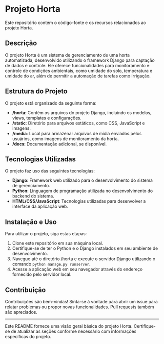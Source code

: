 # Projeto Horta

Este repositório contém o código-fonte e os recursos relacionados ao projeto Horta.

## Descrição

O projeto Horta é um sistema de gerenciamento de uma horta automatizada, desenvolvido utilizando o framework Django para captação de dados e controle. Ele oferece funcionalidades para monitoramento e controle de condições ambientais, como umidade do solo, temperatura e umidade do ar, além de permitir a automação de tarefas como irrigação.

## Estrutura do Projeto

O projeto está organizado da seguinte forma:

- **/horta**: Contém os arquivos do projeto Django, incluindo os modelos, views, templates e configurações.
- **/static**: Diretório para arquivos estáticos, como CSS, JavaScript e imagens.
- **/media**: Local para armazenar arquivos de mídia enviados pelos usuários, como imagens de monitoramento da horta.
- **/docs**: Documentação adicional, se disponível.

## Tecnologias Utilizadas

O projeto faz uso das seguintes tecnologias:

- **Django**: Framework web utilizado para o desenvolvimento do sistema de gerenciamento.
- **Python**: Linguagem de programação utilizada no desenvolvimento do backend do sistema.
- **HTML/CSS/JavaScript**: Tecnologias utilizadas para desenvolver a interface da aplicação web.

## Instalação e Uso

Para utilizar o projeto, siga estas etapas:

1. Clone este repositório em sua máquina local.
2. Certifique-se de ter o Python e o Django instalados em seu ambiente de desenvolvimento.
3. Navegue até o diretório /horta e execute o servidor Django utilizando o comando `python manage.py runserver`.
4. Acesse a aplicação web em seu navegador através do endereço fornecido pelo servidor local.

## Contribuição

Contribuições são bem-vindas! Sinta-se à vontade para abrir um issue para relatar problemas ou propor novas funcionalidades. Pull requests também são apreciados.

---

Este README fornece uma visão geral básica do projeto Horta. Certifique-se de atualizar as seções conforme necessário com informações específicas do projeto.


